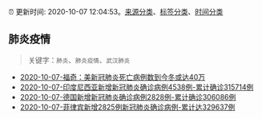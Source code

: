 :alarm_clock: 更新时间: 2020-10-07 12:04:53。[来源分类](../README.md)、[标签分类](../TAGS.md)、[时间分类](../TIMELINE.md)

## 肺炎疫情


> 关键字：`肺炎`、`肺炎疫情`、`武汉肺炎`



- [2020-10-07-福奇：美新冠肺炎死亡病例数到今冬或达40万](http://app.cctv.com/special/cportal/detail/arti/index.html?id=ArtiOm5NBOIznjpbrT7bf1MY201007&isfromapp=1) 
- [2020-10-07-印度尼西亚新增新冠肺炎确诊病例4538例-累计确诊315714例](http://app.cctv.com/special/cportal/detail/arti/index.html?id=Artiy7NbCZn9fuyGcTbLN2jV201007&isfromapp=1) 
- [2020-10-07-德国新增新冠肺炎确诊病例2828例-累计确诊306086例](http://app.cctv.com/special/cportal/detail/arti/index.html?id=ArtixPRecXZ177R745V17Tcr201007&isfromapp=1) 
- [2020-10-07-菲律宾新增2825例新冠肺炎确诊病例-累计达329637例](http://app.cctv.com/special/cportal/detail/arti/index.html?id=ArtiOKYhotgTDwjILOg592Q2201007&isfromapp=1) 